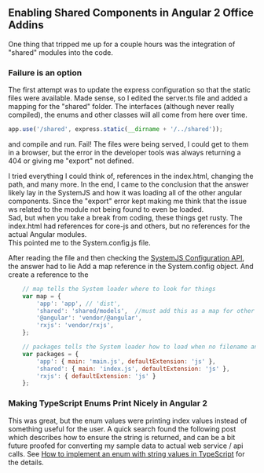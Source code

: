 ## Enabling Shared Components in Angular 2 Office Addins
One thing that tripped me up for a couple hours was the integration of "shared" modules into the code.  

### Failure is an option
The first attempt was to update the express configuration so that the static files were available.  Made sense, so I edited the server.ts file and added 
a mapping for the "shared" folder.  The interfaces (although never really compiled), the enums and other classes will all come from here over time. 

```javascript
app.use('/shared', express.static(__dirname + '/../shared'));
``` 

and compile and run.  Fail!  The files were being served, I could get to them in a browser, but the error in the developer tools was always returning a 404 or giving me "export" not defined.    

I tried everything I could think of, references in the index.html, changing the path, and many more.  In the end, I came to the conclusion that the answer 
likely lay in the SystemJS and  how it was loading all of the other angular components. Since the "export" error kept making me think that the issue ws related to the module not being found to even be loaded.  
Sad, but when you take a break from coding, these things get rusty.  The index.html had references for core-js and others, but no references for the actual Angular modules.  
This pointed me to the System.config.js file.

After reading the file and then checking the [SystemJS Configuration API](https://github.com/systemjs/systemjs/blob/master/docs/config-api.md#map), the answer had to lie  Add a map reference in the System.config object.  And create a reference to the 

```javascript
    // map tells the System loader where to look for things
    var map = {
        'app': 'app', // 'dist',
        'shared': 'shared/models',  //must add this as a map for other 
        '@angular': 'vendor/@angular',
        'rxjs': 'vendor/rxjs',
    };

    // packages tells the System loader how to load when no filename and/or no extension
    var packages = {
        'app': { main: 'main.js', defaultExtension: 'js' },
        'shared': { main: 'index.js', defaultExtension: 'js' },
        'rxjs': { defaultExtension: 'js' }
    };
```


### Making TypeScript Enums Print Nicely in Angular 2
This was great, but the enum values were printing index values instead of something useful for the user.  A quick search found the following 
post which describes how to ensure the string is returned, and can be a bit future proofed for converting my sample data to actual 
web service / api calls. See [How to implement an enum with string values in TypeScript](https://blog.rsuter.com/how-to-implement-an-enum-with-string-values-in-typescript/) for the details. 

